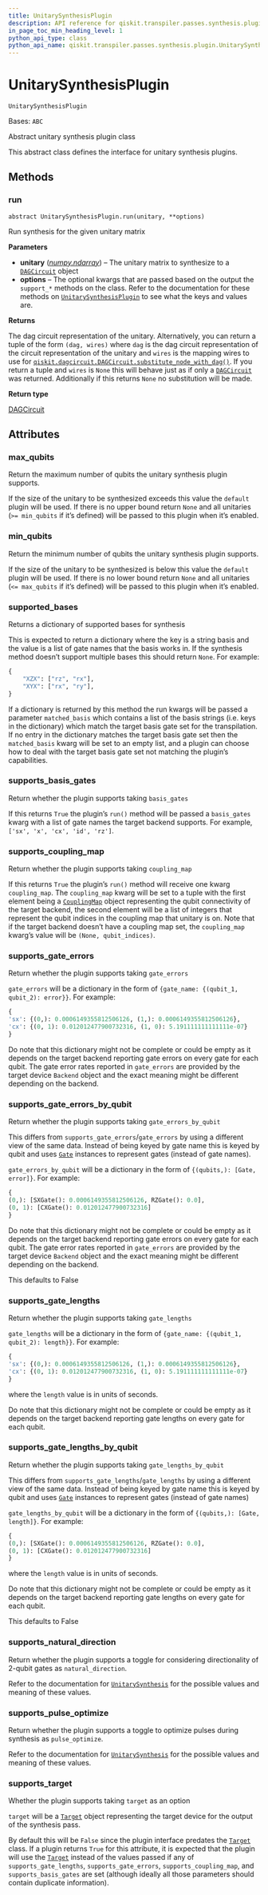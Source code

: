 ```yaml
---
title: UnitarySynthesisPlugin
description: API reference for qiskit.transpiler.passes.synthesis.plugin.UnitarySynthesisPlugin
in_page_toc_min_heading_level: 1
python_api_type: class
python_api_name: qiskit.transpiler.passes.synthesis.plugin.UnitarySynthesisPlugin
---
```


# UnitarySynthesisPlugin

<span id="qiskit.transpiler.passes.synthesis.plugin.UnitarySynthesisPlugin" />

`UnitarySynthesisPlugin`

Bases: `ABC`

Abstract unitary synthesis plugin class

This abstract class defines the interface for unitary synthesis plugins.

## Methods

<span id="qiskit-transpiler-passes-synthesis-plugin-unitarysynthesisplugin-run" />

### run

<span id="qiskit.transpiler.passes.synthesis.plugin.UnitarySynthesisPlugin.run" />

`abstract UnitarySynthesisPlugin.run(unitary, **options)`

Run synthesis for the given unitary matrix

**Parameters**

*   **unitary** ([*numpy.ndarray*](https://numpy.org/doc/stable/reference/generated/numpy.ndarray.html#numpy.ndarray "(in NumPy v1.25)")) – The unitary matrix to synthesize to a [`DAGCircuit`](qiskit.dagcircuit.DAGCircuit "qiskit.dagcircuit.DAGCircuit") object
*   **options** – The optional kwargs that are passed based on the output the `support_*` methods on the class. Refer to the documentation for these methods on [`UnitarySynthesisPlugin`](qiskit.transpiler.passes.synthesis.plugin.UnitarySynthesisPlugin "qiskit.transpiler.passes.synthesis.plugin.UnitarySynthesisPlugin") to see what the keys and values are.

**Returns**

The dag circuit representation of the unitary. Alternatively, you can return a tuple of the form `(dag, wires)` where `dag` is the dag circuit representation of the circuit representation of the unitary and `wires` is the mapping wires to use for [`qiskit.dagcircuit.DAGCircuit.substitute_node_with_dag()`](qiskit.dagcircuit.DAGCircuit#substitute_node_with_dag "qiskit.dagcircuit.DAGCircuit.substitute_node_with_dag"). If you return a tuple and `wires` is `None` this will behave just as if only a [`DAGCircuit`](qiskit.dagcircuit.DAGCircuit "qiskit.dagcircuit.DAGCircuit") was returned. Additionally if this returns `None` no substitution will be made.

**Return type**

[DAGCircuit](qiskit.dagcircuit.DAGCircuit "qiskit.dagcircuit.DAGCircuit")

## Attributes

<span id="qiskit.transpiler.passes.synthesis.plugin.UnitarySynthesisPlugin.max_qubits" />

### max\_qubits

Return the maximum number of qubits the unitary synthesis plugin supports.

If the size of the unitary to be synthesized exceeds this value the `default` plugin will be used. If there is no upper bound return `None` and all unitaries (`>= min_qubits` if it’s defined) will be passed to this plugin when it’s enabled.

<span id="qiskit.transpiler.passes.synthesis.plugin.UnitarySynthesisPlugin.min_qubits" />

### min\_qubits

Return the minimum number of qubits the unitary synthesis plugin supports.

If the size of the unitary to be synthesized is below this value the `default` plugin will be used. If there is no lower bound return `None` and all unitaries (`<= max_qubits` if it’s defined) will be passed to this plugin when it’s enabled.

<span id="qiskit.transpiler.passes.synthesis.plugin.UnitarySynthesisPlugin.supported_bases" />

### supported\_bases

Returns a dictionary of supported bases for synthesis

This is expected to return a dictionary where the key is a string basis and the value is a list of gate names that the basis works in. If the synthesis method doesn’t support multiple bases this should return `None`. For example:

```python
{
    "XZX": ["rz", "rx"],
    "XYX": ["rx", "ry"],
}
```

If a dictionary is returned by this method the run kwargs will be passed a parameter `matched_basis` which contains a list of the basis strings (i.e. keys in the dictionary) which match the target basis gate set for the transpilation. If no entry in the dictionary matches the target basis gate set then the `matched_basis` kwarg will be set to an empty list, and a plugin can choose how to deal with the target basis gate set not matching the plugin’s capabilities.

<span id="qiskit.transpiler.passes.synthesis.plugin.UnitarySynthesisPlugin.supports_basis_gates" />

### supports\_basis\_gates

Return whether the plugin supports taking `basis_gates`

If this returns `True` the plugin’s `run()` method will be passed a `basis_gates` kwarg with a list of gate names the target backend supports. For example, `['sx', 'x', 'cx', 'id', 'rz']`.

<span id="qiskit.transpiler.passes.synthesis.plugin.UnitarySynthesisPlugin.supports_coupling_map" />

### supports\_coupling\_map

Return whether the plugin supports taking `coupling_map`

If this returns `True` the plugin’s `run()` method will receive one kwarg `coupling_map`. The `coupling_map` kwarg will be set to a tuple with the first element being a [`CouplingMap`](qiskit.transpiler.CouplingMap "qiskit.transpiler.CouplingMap") object representing the qubit connectivity of the target backend, the second element will be a list of integers that represent the qubit indices in the coupling map that unitary is on. Note that if the target backend doesn’t have a coupling map set, the `coupling_map` kwarg’s value will be `(None, qubit_indices)`.

<span id="qiskit.transpiler.passes.synthesis.plugin.UnitarySynthesisPlugin.supports_gate_errors" />

### supports\_gate\_errors

Return whether the plugin supports taking `gate_errors`

`gate_errors` will be a dictionary in the form of `{gate_name: {(qubit_1, qubit_2): error}}`. For example:

```python
{
'sx': {(0,): 0.0006149355812506126, (1,): 0.0006149355812506126},
'cx': {(0, 1): 0.012012477900732316, (1, 0): 5.191111111111111e-07}
}
```

Do note that this dictionary might not be complete or could be empty as it depends on the target backend reporting gate errors on every gate for each qubit. The gate error rates reported in `gate_errors` are provided by the target device `Backend` object and the exact meaning might be different depending on the backend.

<span id="qiskit.transpiler.passes.synthesis.plugin.UnitarySynthesisPlugin.supports_gate_errors_by_qubit" />

### supports\_gate\_errors\_by\_qubit

Return whether the plugin supports taking `gate_errors_by_qubit`

This differs from `supports_gate_errors`/`gate_errors` by using a different view of the same data. Instead of being keyed by gate name this is keyed by qubit and uses [`Gate`](qiskit.circuit.Gate "qiskit.circuit.Gate") instances to represent gates (instead of gate names).

`gate_errors_by_qubit` will be a dictionary in the form of `{(qubits,): [Gate, error]}`. For example:

```python
{
(0,): [SXGate(): 0.0006149355812506126, RZGate(): 0.0],
(0, 1): [CXGate(): 0.012012477900732316]
}
```

Do note that this dictionary might not be complete or could be empty as it depends on the target backend reporting gate errors on every gate for each qubit. The gate error rates reported in `gate_errors` are provided by the target device `Backend` object and the exact meaning might be different depending on the backend.

This defaults to False

<span id="qiskit.transpiler.passes.synthesis.plugin.UnitarySynthesisPlugin.supports_gate_lengths" />

### supports\_gate\_lengths

Return whether the plugin supports taking `gate_lengths`

`gate_lengths` will be a dictionary in the form of `{gate_name: {(qubit_1, qubit_2): length}}`. For example:

```python
{
'sx': {(0,): 0.0006149355812506126, (1,): 0.0006149355812506126},
'cx': {(0, 1): 0.012012477900732316, (1, 0): 5.191111111111111e-07}
}
```

where the `length` value is in units of seconds.

Do note that this dictionary might not be complete or could be empty as it depends on the target backend reporting gate lengths on every gate for each qubit.

<span id="qiskit.transpiler.passes.synthesis.plugin.UnitarySynthesisPlugin.supports_gate_lengths_by_qubit" />

### supports\_gate\_lengths\_by\_qubit

Return whether the plugin supports taking `gate_lengths_by_qubit`

This differs from `supports_gate_lengths`/`gate_lengths` by using a different view of the same data. Instead of being keyed by gate name this is keyed by qubit and uses [`Gate`](qiskit.circuit.Gate "qiskit.circuit.Gate") instances to represent gates (instead of gate names)

`gate_lengths_by_qubit` will be a dictionary in the form of `{(qubits,): [Gate, length]}`. For example:

```python
{
(0,): [SXGate(): 0.0006149355812506126, RZGate(): 0.0],
(0, 1): [CXGate(): 0.012012477900732316]
}
```

where the `length` value is in units of seconds.

Do note that this dictionary might not be complete or could be empty as it depends on the target backend reporting gate lengths on every gate for each qubit.

This defaults to False

<span id="qiskit.transpiler.passes.synthesis.plugin.UnitarySynthesisPlugin.supports_natural_direction" />

### supports\_natural\_direction

Return whether the plugin supports a toggle for considering directionality of 2-qubit gates as `natural_direction`.

Refer to the documentation for [`UnitarySynthesis`](qiskit.transpiler.passes.UnitarySynthesis "qiskit.transpiler.passes.UnitarySynthesis") for the possible values and meaning of these values.

<span id="qiskit.transpiler.passes.synthesis.plugin.UnitarySynthesisPlugin.supports_pulse_optimize" />

### supports\_pulse\_optimize

Return whether the plugin supports a toggle to optimize pulses during synthesis as `pulse_optimize`.

Refer to the documentation for [`UnitarySynthesis`](qiskit.transpiler.passes.UnitarySynthesis "qiskit.transpiler.passes.UnitarySynthesis") for the possible values and meaning of these values.

<span id="qiskit.transpiler.passes.synthesis.plugin.UnitarySynthesisPlugin.supports_target" />

### supports\_target

Whether the plugin supports taking `target` as an option

`target` will be a [`Target`](qiskit.transpiler.Target "qiskit.transpiler.Target") object representing the target device for the output of the synthesis pass.

By default this will be `False` since the plugin interface predates the [`Target`](qiskit.transpiler.Target "qiskit.transpiler.Target") class. If a plugin returns `True` for this attribute, it is expected that the plugin will use the [`Target`](qiskit.transpiler.Target "qiskit.transpiler.Target") instead of the values passed if any of `supports_gate_lengths`, `supports_gate_errors`, `supports_coupling_map`, and `supports_basis_gates` are set (although ideally all those parameters should contain duplicate information).

